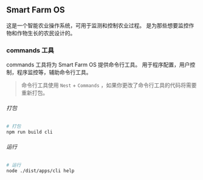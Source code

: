 ## Smart Farm OS

这是一个智能农业操作系统，可用于监测和控制农业过程。
是为那些想要监控作物和作物生长的农民设计的。

### commands 工具

commands 工具将为 Smart Farm OS 提供命令行工具。
用于程序配置，用户控制，程序监控等，辅助命令行工具。

> 命令行工具使用 `Nest` + `Commands` ，如果你更改了命令行工具的代码将需要重新打包。

###### 打包

``` bash
# 打包
npm run build cli
```

###### 运行

``` bash
# 运行
node ./dist/apps/cli help
```
